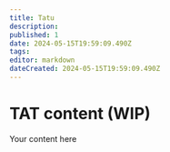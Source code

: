 ```yaml
---
title: Tatu
description: 
published: 1
date: 2024-05-15T19:59:09.490Z
tags: 
editor: markdown
dateCreated: 2024-05-15T19:59:09.490Z
---
```


# TAT content (WIP)
Your content here
